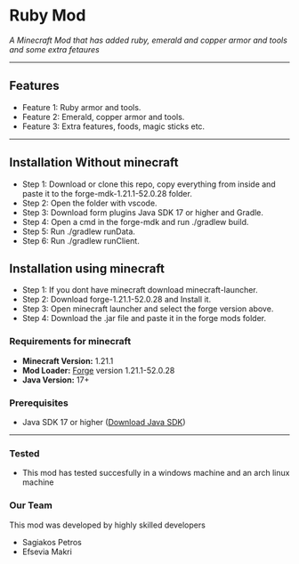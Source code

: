 # **Ruby Mod**
*A Minecraft Mod that has added ruby, emerald and copper armor and tools and some extra fetaures*


---

## **Features**
- Feature 1: Ruby armor and tools.
- Feature 2: Emerald, copper armor and tools.
- Feature 3: Extra features, foods, magic sticks etc.

---

## **Installation Without minecraft**

- Step 1: Download or clone this repo, copy everything from inside and paste it to the forge-mdk-1.21.1-52.0.28 folder.
- Step 2: Open the folder with vscode.
- Step 3: Download form plugins Java SDK 17 or higher and Gradle.
- Step 4: Open a cmd in the forge-mdk and run ./gradlew build.
- Step 5: Run ./gradlew runData. 
- Step 6: Run ./gradlew runClient.

## **Installation using minecraft**
- Step 1: If you dont have minecraft download minecraft-launcher.
- Step 2: Download forge-1.21.1-52.0.28 and Install it.
- Step 3: Open minecraft launcher and select the forge version above.
- Step 4: Download the .jar file and paste it in the forge mods folder.
### **Requirements for minecraft**
- **Minecraft Version:** 1.21.1
- **Mod Loader:** [Forge](https://files.minecraftforge.net/) version 1.21.1-52.0.28
- **Java Version:** 17+



### **Prerequisites**
- Java SDK 17 or higher ([Download Java SDK](https://www.oracle.com/java/))


---

### **Tested**
- This mod has tested succesfully in a windows machine and an arch linux machine

### **Our Team**
This mod was developed by highly skilled developers
- Sagiakos Petros
- Efsevia Makri

